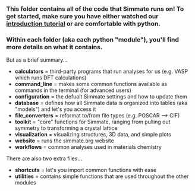 
### This folder contains all of the code that Simmate runs on! To get started, make sure you have either watched our [introduction tutorial]() or are comfortable with python.


### Within each folder (aka each python "module"), you'll find more details on what it contains. 

But as a brief summary...
- **calculators** = third-party programs that run analyses for us (e.g. VASP which runs DFT calculations)
- **command_line** = makes some common functions available as commands in the terminal (for advanced users)
- **configuration** = the defualt Simmate settings and how to update them
- **database** = defines how all Simmate data is organized into tables (aka "models") and let's you access it
- **file_converters** = reformat to/from file types (e.g. POSCAR --> CIF)
- **toolkit** = "core" functions for Simmate, ranging from pulling out symmetry to transforming a crystal lattice
- **visualization** = visualizing structures, 3D data, and simple plots
- **website** = runs the simmate.org website
- **workflows** = common analyses used in materials chemistry

There are also two extra files...
- **shortcuts** = let's you import common functions with ease
- **utilities** = contains simple functions that are used throughout the other modules
